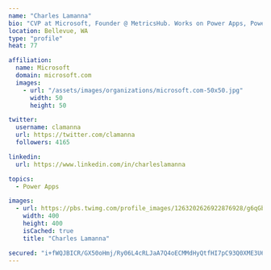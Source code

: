 ```yaml
---
name: "Charles Lamanna"
bio: "CVP at Microsoft, Founder @ MetricsHub. Works on Power Apps, Power Automate, Power Virtual Agent, Common Data Service and Dynamics 365."
location: Bellevue, WA
type: "profile"
heat: 77

affiliation:
  name: Microsoft
  domain: microsoft.com
  images:
    - url: "/assets/images/organizations/microsoft.com-50x50.jpg"
      width: 50
      height: 50

twitter:
  username: clamanna
  url: https://twitter.com/clamanna
  followers: 4165

linkedin:
  url: https://www.linkedin.com/in/charleslamanna

topics:
  - Power Apps

images:
  - url: https://pbs.twimg.com/profile_images/1263202626922876928/g6qGbHZ-_400x400.jpg
    width: 400
    height: 400
    isCached: true
    title: "Charles Lamanna"

secured: "i+fWQJBICR/GX50oHmj/Ry06L4cRLJaA7Q4oECMMdHyQtfHI7pC93Q0XME3U6t4gJRwKQle4XdxpvE372Syy6AD0Fn169Oa42uKs2e4xO6xRPWNNnH6e0sU2AxBCVskfC0Cquop4Nr58nffpaTOXf1UQ7eFxC66HLh3GzEW60y6Ig9TMq34Zm2GtTWhb/jxDt4539CW+SDliBne1O6m6Bl3uw1UgCB35qCim1uFYKzCff+8CGxCe6j/kdGhl/zwgmpoE0flZ3JgHI77ihcB5GCK8FLqwTVGDZMxop3L5aRrU20EsjaQXdFC3Cb4Z/L/d5/Vr90yiKemhvCo7z164L8ACS/QAbvUOqCPGh/fjOhjhawxsz7M/28aJn5TXLKQnWn04PHenAdla3O5cncGqqZqNq30ooFruz5ws/Of6s2c=;BGh5nVdLYNxiOh5HcDAWWQ=="
---
```



